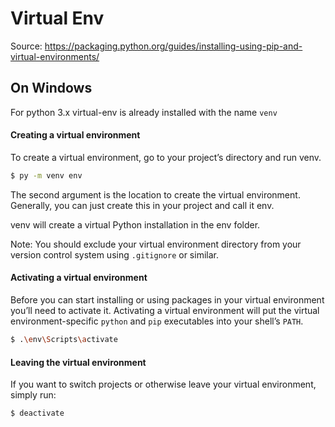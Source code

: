 # Virtual Env

Source: https://packaging.python.org/guides/installing-using-pip-and-virtual-environments/

## On Windows
For python 3.x virtual-env is already installed with the name `venv`

#### Creating a virtual environment
To create a virtual environment, go to your project’s directory and run venv.
```sh
$ py -m venv env
```

The second argument is the location to create the virtual environment. Generally, you can just create this in your project and call it env.

venv will create a virtual Python installation in the env folder.

Note: You should exclude your virtual environment directory from your version control system using `.gitignore` or similar.

#### Activating a virtual environment
Before you can start installing or using packages in your virtual environment you’ll need to activate it. Activating a virtual environment will put the virtual environment-specific `python` and `pip` executables into your shell’s `PATH`.

```sh
$ .\env\Scripts\activate
```

#### Leaving the virtual environment
If you want to switch projects or otherwise leave your virtual environment, simply run:
```sh
$ deactivate
```
